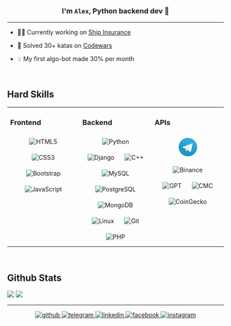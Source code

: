 ### <div align="center">I'm `Alex`, Python backend dev 🐍</div>
---
- 👨‍💻 Currently working on [Ship Insurance](https://github.com/Segfaul/ship_insurance)   

- 📑 Solved 30+ katas on [Codewars](https://www.codewars.com/users/Featrz)

- 💡 My first algo-bot made 30% per month

<br/>

## Hard Skills
<table><tr><td valign="top" width="33%">

### Frontend  
<div align="center">
<img style="margin: 10px" src="https://upload.wikimedia.org/wikipedia/commons/thumb/6/61/HTML5_logo_and_wordmark.svg/2048px-HTML5_logo_and_wordmark.svg.png" alt="HTML5" height="50" />  
<img style="margin: 10px" src="https://upload.wikimedia.org/wikipedia/commons/thumb/d/d5/CSS3_logo_and_wordmark.svg/1200px-CSS3_logo_and_wordmark.svg.png" alt="CSS3" height="50" />  
<img style="margin: 10px" src="https://cdn.worldvectorlogo.com/logos/bootstrap-4.svg" alt="Bootstrap" height="43" /> 
<img style="margin: 10px" src="https://upload.wikimedia.org/wikipedia/commons/thumb/9/99/Unofficial_JavaScript_logo_2.svg/2048px-Unofficial_JavaScript_logo_2.svg.png" alt="JavaScript" height="43" />
</div></td><td valign="top" width="33%">

### Backend  
<div align="center">    
<img style="margin: 10px" src="https://upload.wikimedia.org/wikipedia/commons/thumb/c/c3/Python-logo-notext.svg/800px-Python-logo-notext.svg.png" alt="Python" height="50" /> 
<img style="margin: 10px" src="https://www.djangoproject.com/m/img/logos/django-logo-negative.png" alt="Django" height="35" />   
<img style="margin: 10px" src="https://upload.wikimedia.org/wikipedia/commons/thumb/1/18/ISO_C%2B%2B_Logo.svg/1822px-ISO_C%2B%2B_Logo.svg.png" alt="C++" height="50" />  
<img style="margin: 10px" src="https://icons.iconarchive.com/icons/papirus-team/papirus-apps/512/mysql-workbench-icon.png" alt="MySQL" height="50" /> 
<img style="margin: 10px" src="https://upload.wikimedia.org/wikipedia/commons/thumb/2/29/Postgresql_elephant.svg/1985px-Postgresql_elephant.svg.png" alt="PostgreSQL" height="50" /> 
<img style="margin: 10px" src="https://cdn.icon-icons.com/icons2/2415/PNG/512/mongodb_original_logo_icon_146424.png" alt="MongoDB" height="50" />  
<img style="margin: 10px" src="https://upload.wikimedia.org/wikipedia/commons/thumb/3/35/Tux.svg/1200px-Tux.svg.png" alt="Linux" height="50" />  
<img style="margin: 10px" src="https://upload.wikimedia.org/wikipedia/commons/thumb/3/3f/Git_icon.svg/2048px-Git_icon.svg.png" alt="Git" height="50" />  
<img style="margin: 10px" src="https://upload.wikimedia.org/wikipedia/commons/thumb/2/27/PHP-logo.svg/2560px-PHP-logo.svg.png" alt="PHP" height="33" /> 

</div></td><td valign="top" width="33%">

### APIs  
<div align="center">  
<img style="margin: 10px" src="https://raw.githubusercontent.com/github/explore/80688e429a7d4ef2fca1e82350fe8e3517d3494d/topics/telegram/telegram.png" alt="Telegram" height="43" />  
<img style="margin: 10px" src="https://upload.wikimedia.org/wikipedia/commons/5/57/Binance_Logo.png" alt="Binance" height="43" />  
<img style="margin: 10px" src="https://upload.wikimedia.org/wikipedia/commons/thumb/0/04/ChatGPT_logo.svg/1024px-ChatGPT_logo.svg.png" alt="GPT" height="50" />  
<img style="margin: 10px" src="https://seeklogo.com/images/C/coinmarketcap-logo-064D167A0E-seeklogo.com.png" alt="CMC" height="50" />  
<img style="margin: 10px" src="https://static.coingecko.com/s/thumbnail-d5a7c1de76b4bc1332e48227dc1d1582c2c92721b5552aae76664eecb68345c9.png" alt="CoinGecko" height="50" />  
</div></td></tr></table>  

<br/>  

## Github Stats  
![](https://github-readme-stats.vercel.app/api?username=segfaul&show_icons=true&theme=noctis_minimus&disable_animations=true&rank_icon=github&hide_border=true)
![](https://github-readme-stats.vercel.app/api/top-langs/?username=segfaul&layout=donut&custom_title=Top%20Languages%20by%20Repo&hide_border=true&disable_animations=true&theme=noctis_minimus)
<br/>
___
<div align="center">
<a href="https://github.com/segfaul" target="_blank">
<img src=https://img.shields.io/badge/github-%2324292e.svg?&style=for-the-badge&logo=github&logoColor=white alt=github style="margin-bottom: 5px;" />
</a>
<a href="https://t.me/percoit" target="_blank">
<img src=https://img.shields.io/badge/-telegram-blue?&style=for-the-badge&logo=telegram&logoColor=white alt=telegram style="margin-bottom: 5px;" />
</a>
<a href="https://linkedin.com/in/" target="_blank">
<img src=https://img.shields.io/badge/linkedin-%231E77B5.svg?&style=for-the-badge&logo=linkedin&logoColor=white alt=linkedin style="margin-bottom: 5px;" />
</a>

<a href="https://www.codewars.com/users/Featrz" target="_blank">
<img src=https://img.shields.io/badge/-codewars-red?&style=for-the-badge&logo=codewars&logoColor=white alt=facebook style="margin-bottom: 5px;" />
</a>
<a href="https://leetcode.com/Segfaul/" target="_blank">
<img src=https://img.shields.io/badge/-leetcode-grey?&style=for-the-badge&logo=leetcode&logoColor=white alt=instagram style="margin-bottom: 5px;" />
</a>  
</div>  
<br/>

